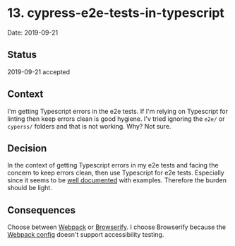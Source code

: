 # 13. cypress-e2e-tests-in-typescript

Date: 2019-09-21

## Status

2019-09-21 accepted

## Context

I'm getting Typescript errors in the e2e tests. If I'm relying on Typescript for linting then keep errors clean is good hygiene. I'v tried ignoring the `e2e/` or `cyperss/` folders and that is not working. Why? Not sure.

## Decision

In the context of getting Typescript errors in my e2e tests and facing the concern to keep errors clean, then use Typescript for e2e tests. Especially since it seems to be [well documented][cypress-ts] with examples. Therefore the burden should be light.

## Consequences

Choose between [Webpack][cypress-webpack] or [Browserify][cypress-browserify]. I choose Browserify because the [Webpack config][cypress-axe-broken] doesn't support accessibility testing.

[cypress-ts]: https://docs.cypress.io/guides/tooling/typescript-support.html#Transpiling-TypeScript-test-files
[cypress-webpack]: https://basarat.gitbooks.io/typescript/docs/testing/cypress.html
[cypress-browserify]: https://github.com/cypress-io/cypress-example-recipes/tree/master/examples/preprocessors__typescript-browserify
[cypress-axe-broken]: https://github.com/avanslaars/cypress-axe/issues/7
